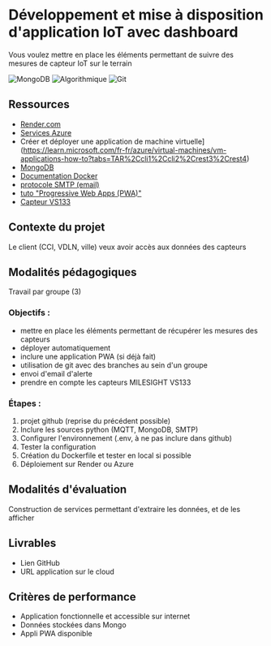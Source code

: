 # Développement et mise à disposition d'application IoT avec dashboard

Vous voulez mettre en place les éléments permettant de suivre des mesures de capteur IoT sur le terrain

![MongoDB](https://img.shields.io/badge/-MongoDB-47A248?style=for-the-badge&logo=mongodb&logoColor=white)
![Algorithmique](https://img.shields.io/badge/-Algorithmique-blue?style=for-the-badge)
![Git](https://img.shields.io/badge/-Git-F05032?style=for-the-badge&logo=git&logoColor=white)

## Ressources

- [Render.com](https://render.com/docs/deploys)
- [Services Azure](https://azure.microsoft.com/fr-fr)
- Créer et déployer une application de machine virtuelle](https://learn.microsoft.com/fr-fr/azure/virtual-machines/vm-applications-how-to?tabs=TAR%2Ccli1%2Ccli2%2Crest3%2Crest4)
- [MongoDB](https://www.mongodb.com/)
- [Documentation Docker](https://docs.docker.com/)
- [protocole SMTP (email)](https://fr.wikipedia.org/wiki/Simple_Mail_Transfer_Protocol)
- [tuto "Progressive Web Apps (PWA)"](https://laconsole.dev/blog/guide-pwa)
- [Capteur VS133](https://www.milesight.com/iot/product/lorawan-sensor/vs133)

## Contexte du projet

Le client (CCI, VDLN, ville) veux avoir accès aux données des capteurs

## Modalités pédagogiques

Travail par groupe (3)

### Objectifs :

* mettre en place les éléments permettant de récupérer les mesures des capteurs
* déployer automatiquement
* inclure une application PWA (si déjà fait)
* utilisation de git avec des branches au sein d'un groupe
* envoi d'email d'alerte
* prendre en compte les capteurs MILESIGHT VS133

### Étapes :

1. projet github (reprise du précédent possible)
2. Inclure les sources python (MQTT, MongoDB, SMTP)
3. Configurer l'environnement (.env, à ne pas inclure dans github)
4. Tester la configuration
5. Création du Dockerfile et tester en local si possible
6. Déploiement sur Render ou Azure

## Modalités d'évaluation

Construction de services permettant d'extraire les données, et de les afficher

## Livrables
- Lien GitHub
- URL application sur le cloud

## Critères de performance
- Application fonctionnelle et accessible sur internet
- Données stockées dans Mongo
- Appli PWA disponible
